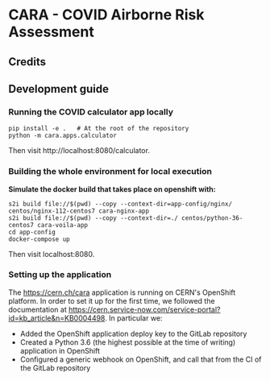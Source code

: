 # CARA - COVID Airborne Risk Assessment



## Credits


## Development guide

### Running the COVID calculator app locally

```
pip install -e .   # At the root of the repository
python -m cara.apps.calculator
```

Then visit http://localhost:8080/calculator.


### Building the whole environment for local execution

**Simulate the docker build that takes place on openshift with:**

```
s2i build file://$(pwd) --copy --context-dir=app-config/nginx/ centos/nginx-112-centos7 cara-nginx-app
s2i build file://$(pwd) --copy --context-dir=./ centos/python-36-centos7 cara-voila-app
cd app-config
docker-compose up
```

Then visit localhost:8080.

### Setting up the application

The https://cern.ch/cara application is running on CERN's OpenShift platform. In order to set it up for the first time, we followed the documentation at https://cern.service-now.com/service-portal?id=kb_article&n=KB0004498. In particular we:

 * Added the OpenShift application deploy key to the GitLab repository
 * Created a Python 3.6 (the highest possible at the time of writing) application in OpenShift
 * Configured a generic webhook on OpenShift, and call that from the CI of the GitLab repository


